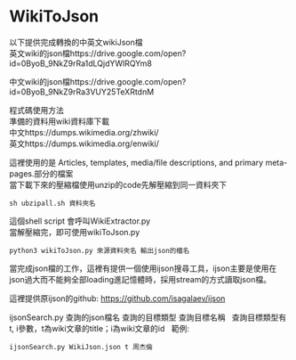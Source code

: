 # WikiToJson
以下提供完成轉換的中英文wikiJson檔  
英文wiki的json檔https://drive.google.com/open?id=0ByoB_9NkZ9rRa1dLQjdYWlRQYm8

中文wiki的json檔https://drive.google.com/open?id=0ByoB_9NkZ9rRa3VUY25TeXRtdnM

程式碼使用方法  
準備的資料用wiki資料庫下載  
中文https://dumps.wikimedia.org/zhwiki/  
英文https://dumps.wikimedia.org/enwiki/  
  
這裡使用的是 Articles, templates, media/file descriptions, and primary meta-pages.部分的檔案  
當下載下來的壓縮檔使用unzip的code先解壓縮到同一資料夾下  
  
<code>sh ubzipall.sh 資料夾名  </code>
  
這個shell script 會呼叫WikiExtractor.py  
當解壓縮完，即可使用wikiToJson.py  

<code>python3 wikiToJson.py 來源資料夾名 輸出json的檔名  </code>

當完成json檔的工作，這裡有提供一個使用ijson搜尋工具，ijson主要是使用在json過大而不能夠全部loading進記憶體時，採用stream的方式讀取json檔。  

這裡提供原ijson的github: https://github.com/isagalaev/ijson  
  
ijsonSearch.py 查詢的json檔名 查詢的目標類型 查詢目標名稱   
查詢目標類型有t, i參數，t為wiki文章的title；i為wiki文章的id   
範例:  
  
<code>ijsonSearch.py WikiJson.json t 周杰倫  </code>
